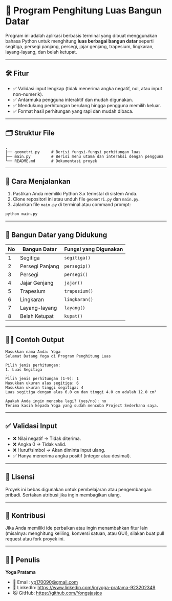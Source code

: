 # 📐 Program Penghitung **Luas** Bangun Datar

Program ini adalah aplikasi berbasis terminal yang dibuat menggunakan bahasa Python untuk menghitung **luas berbagai bangun datar** seperti segitiga, persegi panjang, persegi, jajar genjang, trapesium, lingkaran, layang-layang, dan belah ketupat.

---

## 🛠️ Fitur

* ✅ Validasi input lengkap (tidak menerima angka negatif, nol, atau input non-numerik).
* ✅ Antarmuka pengguna interaktif dan mudah digunakan.
* ✅ Mendukung perhitungan berulang hingga pengguna memilih keluar.
* ✅ Format hasil perhitungan yang rapi dan mudah dibaca.

---

## 🗂️ Struktur File

```
.
├── geometri.py     # Berisi fungsi-fungsi perhitungan luas
├── main.py         # Berisi menu utama dan interaksi dengan pengguna
└── README.md       # Dokumentasi proyek
```

---

## 🔧 Cara Menjalankan

1. Pastikan Anda memiliki Python 3.x terinstal di sistem Anda.
2. Clone repositori ini atau unduh file `geometri.py` dan `main.py`.
3. Jalankan file `main.py` di terminal atau command prompt:

```bash
python main.py
```

---

## 🧮 Bangun Datar yang Didukung

| No | Bangun Datar    | Fungsi yang Digunakan |
| -- | --------------- | --------------------- |
| 1  | Segitiga        | `segitiga()`          |
| 2  | Persegi Panjang | `persegip()`          |
| 3  | Persegi         | `persegi()`           |
| 4  | Jajar Genjang   | `jajar()`             |
| 5  | Trapesium       | `trapesium()`         |
| 6  | Lingkaran       | `lingkaran()`         |
| 7  | Layang-layang   | `layang()`            |
| 8  | Belah Ketupat   | `kupat()`             |

---

## 🧑‍💻 Contoh Output

```text
Masukkan nama Anda: Yoga
Selamat Datang Yoga di Program Penghitung Luas

Pilih jenis perhitungan:
1. Luas Segitiga
...
Pilih jenis perhitungan (1-9): 1
Masukkan ukuran alas segitiga: 6
Masukkan ukuran tinggi segitiga: 4
Luas segitiga dengan alas 6.0 cm dan tinggi 4.0 cm adalah 12.0 cm²

Apakah Anda ingin mencoba lagi? (yes/no): no
Terima kasih kepada Yoga yang sudah mencoba Project Sederhana saya.
```

---

## ✅ Validasi Input

* ❌ Nilai negatif → Tidak diterima.
* ❌ Angka 0 → Tidak valid.
* ❌ Huruf/simbol → Akan diminta input ulang.
* ✅ Hanya menerima angka positif (integer atau desimal).

---

## 📄 Lisensi

Proyek ini bebas digunakan untuk pembelajaran atau pengembangan pribadi. Sertakan atribusi jika ingin membagikan ulang.

---

## 🙌 Kontribusi

Jika Anda memiliki ide perbaikan atau ingin menambahkan fitur lain (misalnya: menghitung keliling, konversi satuan, atau GUI), silakan buat pull request atau fork proyek ini.

---

## 🧑‍💻 Penulis

**Yoga Pratama**

* 📧 Email: yp170090@gmail.com
* 🔗 LinkedIn: https://www.linkedin.com/in/yoga-pratama-923202349
* 🐱 GitHub: https://github.com/Yongsjasjos

